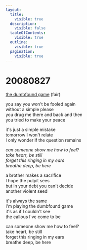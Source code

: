 ```yaml
---
layout:
  title:
    visible: true
  description:
    visible: false
  tableOfContents:
    visible: true
  outline:
    visible: true
  pagination:
    visible: true
---
```


# 20080827

[the dumbfound game](https://www.youtube.com/watch?v=GlKdHFP5xJ0) (fair)

you say you won't be fooled again\
without a simple please\
you drug me there and back and then\
you tried to make your peace

it's just a simple mistake\
tomorrow I won't relate\
I only wonder if the question remains

_can someone show me how to feel?_\
_take heart, be still_\
_forget this ringing in my ears_\
_breathe deep, be here_

a brother makes a sacrifice\
I hope the pulpit sees\
but in your debt you can't decide\
another violent seed

it's always the same\
I'm playing the dumbfound game\
it's as if I couldn't see\
the callous I've come to be

can someone show me how to feel?\
take heart, be still\
forget this ringing in my ears\
breathe deep, be here
